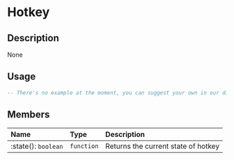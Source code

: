 # Hotkey

## Description
None

## Usage

```lua
-- There's no example at the moment, you can suggest your own in our discord
```

## Members
|Name|Type|Description|
|:-|:-|:-|
|:state(): `boolean`|`function`|Returns the current state of hotkey|